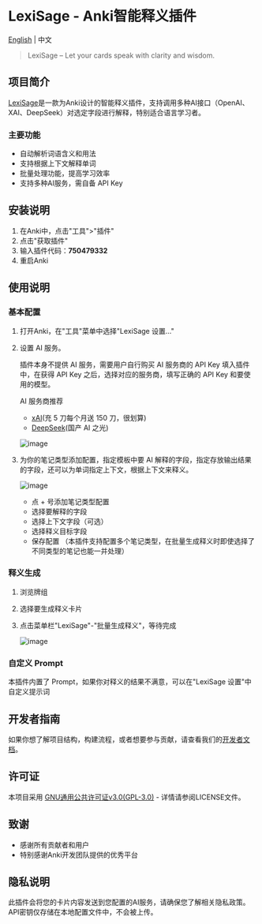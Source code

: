 # LexiSage - Anki智能释义插件

[English](README_EN.md) | 中文

> LexiSage – Let your cards speak with clarity and wisdom.

## 项目简介
[LexiSage](https://ankiweb.net/shared/info/750479332?cb=1744698675805)是一款为Anki设计的智能释义插件，支持调用多种AI接口（OpenAI、XAI、DeepSeek）对选定字段进行解释，特别适合语言学习者。

### 主要功能
- 自动解析词语含义和用法
- 支持根据上下文解释单词
- 批量处理功能，提高学习效率
- 支持多种AI服务，需自备 API Key

## 安装说明

1. 在Anki中，点击"工具">"插件"
2. 点击"获取插件"
3. 输入插件代码：**750479332**
4. 重启Anki

## 使用说明

### 基本配置

1. 打开Anki，在"工具"菜单中选择"LexiSage 设置..."
2. 设置 AI 服务。

   插件本身不提供 AI 服务，需要用户自行购买 AI 服务商的 API Key 填入插件中，在获得 API Key 之后，选择对应的服务商，填写正确的 API Key 和要使用的模型。

   AI 服务商推荐
   - [xAI](https://console.x.ai)(充 5 刀每个月送 150 刀，很划算)
   - [DeepSeek](https://platform.deepseek.com)(国产 AI 之光)

   ![image](https://github.com/user-attachments/assets/1d33d54d-ca04-4507-83bd-84267557fb0a)
3. 为你的笔记类型添加配置，指定模板中要 AI 解释的字段，指定存放输出结果的字段，还可以为单词指定上下文，根据上下文来释义。

   ![image](https://github.com/user-attachments/assets/ca6f59d6-ab80-4911-b6e0-24c5f3fa0e49)

   - 点 + 号添加笔记类型配置
   - 选择要解释的字段
   - 选择上下文字段（可选）
   - 选择释义目标字段
   - 保存配置
   （本插件支持配置多个笔记类型，在批量生成释义时即使选择了不同类型的笔记也能一并处理）

### 释义生成

1. 浏览牌组
2. 选择要生成释义卡片
3. 点击菜单栏"LexiSage"-"批量生成释义"，等待完成

   ![image](https://github.com/user-attachments/assets/6ebbb32e-e9a9-4f84-96d1-cc05041e3b8c)

### 自定义 Prompt

本插件内置了 Prompt，如果你对释义的结果不满意，可以在"LexiSage 设置"中自定义提示词

## 开发者指南

如果你想了解项目结构，构建流程，或者想要参与贡献，请查看我们的[开发者文档](DEVELOPMENT.md)。

## 许可证
本项目采用 [GNU通用公共许可证v3.0(GPL-3.0)](LICENSE) - 详情请参阅LICENSE文件。

## 致谢
- 感谢所有贡献者和用户
- 特别感谢Anki开发团队提供的优秀平台

## 隐私说明
此插件会将您的卡片内容发送到您配置的AI服务，请确保您了解相关隐私政策。API密钥仅存储在本地配置文件中，不会被上传。
